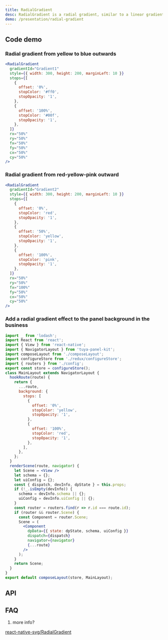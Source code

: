 ```yaml
---
title: RadialGradient
desc: RadialGradient is a radial gradient, similar to a linear gradient, except that it diverges and draws a gradient from a point.
demo: /presentation/radial-gradient
---
```


## Code demo

### Radial gradient from yellow to blue outwards

```jsx
<RadialGradient
  gradientId="Gradient1"
  style={{ width: 300, height: 200, marginLeft: 10 }}
  stops={[
    {
      offset: '0%',
      stopColor: '#ff0',
      stopOpacity: '1',
    },
    {
      offset: '100%',
      stopColor: '#00f',
      stopOpacity: '1',
    },
  ]}
  rx="50%"
  ry="50%"
  fx="50%"
  fy="50%"
  cx="50%"
  cy="50%"
/>
```

### Radial gradient from red-yellow-pink outward

```jsx
<RadialGradient
  gradientId="Gradient2"
  style={{ width: 300, height: 200, marginLeft: 10 }}
  stops={[
    {
      offset: '0%',
      stopColor: 'red',
      stopOpacity: '1',
    },
    {
      offset: '50%',
      stopColor: 'yellow',
      stopOpacity: '1',
    },
    {
      offset: '100%',
      stopColor: 'pink',
      stopOpacity: '1',
    },
  ]}
  rx="50%"
  ry="50%"
  fx="100%"
  fy="50%"
  cx="50%"
  cy="50%"
/>
```

### Add a radial gradient effect to the panel background in the business

```jsx
import _ from 'lodash';
import React from 'react';
import { View } from 'react-native';
import { NavigatorLayout } from 'tuya-panel-kit';
import composeLayout from './composeLayout';
import configureStore from './redux/configureStore';
import { routers } from './config';
export const store = configureStore();
class MainLayout extends NavigatorLayout {
  hookRoute(route) {
    return {
      ...route,
      background: {
        stops: [
          {
            offset: '0%',
            stopColor: 'yellow',
            stopOpacity: '1',
          },
          {
            offset: '100%',
            stopColor: 'red',
            stopOpacity: '1',
          },
        ],
      },
    };
  }
  renderScene(route, navigator) {
    let Scene = <View />
    let schema = {};
    let uiConfig = {};
    const { dispatch, devInfo, dpState } = this.props;
    if (!_.isEmpty(devInfo)) {
      schema = devInfo.schema || {};
      uiConfig = devInfo.uiConfig || {};
    }
    const router = routers.find(r => r.id === route.id);
    if (router && router.Scene) {
      const Component = router.Scene;
      Scene = (
        <Component
          dpData={{ state: dpState, schema, uiConfig }}
          dispatch={dispatch}
          navigator={navigator}
          {...route}
        />
      );
    }
    return Scene;
  }
}
export default composeLayout(store, MainLayout);
```

## API

<API name="RadialGradientProps"></API>

## FAQ

1. more info?

[react-native-svg/RadialGradient](https://github.com/react-native-community/react-native-svg#radialgradient)
